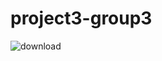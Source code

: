 # project3-group3

![download](https://github.com/K-G-Witt/project3-group3/assets/70048005/62a35724-741b-46c3-a663-bba10843c8af)
